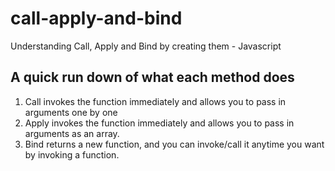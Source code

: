 # call-apply-and-bind
Understanding Call, Apply and Bind by creating them - Javascript


## A quick run down of what each method does
1. Call invokes the function immediately and allows you to pass in arguments one by one
2. Apply invokes the function immediately and allows you to pass in arguments as an array.
3. Bind returns a new function, and you can invoke/call it anytime you want by invoking a function.
